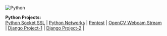 ![Python](https://img.shields.io/badge/python-3670A0?style=for-the-badge&logo=python&logoColor=ffdd54)

**Python Projects:**
<br>
<a href="https://github.com/sarkis093/python3_socket_ssl">Python Socket SSL</a> | 
<a href="https://github.com/sarkis093/python3_networks">Python Networks</a> |
<a href="https://github.com/sarkis093/pentest">Pentest</a> |
<a href="https://github.com/sarkis093/stream-webcam-python3">OpenCV Webcam Stream</a> |
<a href="https://github.com/sarkis093/django1">Django Project-1</a> |
<a href="https://github.com/sarkis093/django2">Django Project-2</a> |
